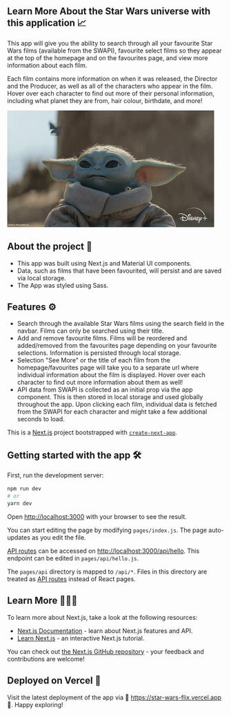 ## Learn More About the Star Wars universe with this application 📈

This app will give you the ability to search through all your favourite Star Wars films (available from the SWAPI), favourite select films so they appear at the top of the homepage and on the favourites page, and view more information about each film. 

Each film contains more information on when it was released, the Director and the Producer, as well as all of the characters who appear in the film. Hover over each character to find out more of their personal information, including what planet they are from, hair colour, birthdate, and more!

![image](https://github.com/ZACOOPER5G/star-wars-app/blob/main/public/baby_yoda.gif)

## About the project 📝

* This app was built using Next.js and Material UI components. 
* Data, such as films that have been favourited, will persist and are saved via local storage.
* The App was styled using Sass.

## Features ⚙️

* Search through the available Star Wars films using the search field in the navbar. Films can only be searched using their title.
* Add and remove favourite films. Films will be reordered and added/removed from the favourites page depending on your favourite selections. Information is persisted through local storage.
* Selection "See More" or the title of each film from the homepage/favourites page will take you to a separate url where individual information about the film is displayed. Hover over each character to find out more information about them as well!
* API data from SWAPI is collected as an initial prop via the app component. This is then stored in local storage and used globally throughout the app. Upon clicking each film, individual data is fetched from the SWAPI for each character and might take a few additional seconds to load.

This is a [Next.js](https://nextjs.org/) project bootstrapped with [`create-next-app`](https://github.com/vercel/next.js/tree/canary/packages/create-next-app).

## Getting started with the app 🛠️

First, run the development server:

```bash
npm run dev
# or
yarn dev
```

Open [http://localhost:3000](http://localhost:3000) with your browser to see the result.

You can start editing the page by modifying `pages/index.js`. The page auto-updates as you edit the file.

[API routes](https://nextjs.org/docs/api-routes/introduction) can be accessed on [http://localhost:3000/api/hello](http://localhost:3000/api/hello). This endpoint can be edited in `pages/api/hello.js`.

The `pages/api` directory is mapped to `/api/*`. Files in this directory are treated as [API routes](https://nextjs.org/docs/api-routes/introduction) instead of React pages.

## Learn More 🧑🏻‍💻

To learn more about Next.js, take a look at the following resources:

- [Next.js Documentation](https://nextjs.org/docs) - learn about Next.js features and API.
- [Learn Next.js](https://nextjs.org/learn) - an interactive Next.js tutorial.

You can check out [the Next.js GitHub repository](https://github.com/vercel/next.js/) - your feedback and contributions are welcome!

## Deployed on Vercel 🚀

Visit the latest deployment of the app via 🔗 https://star-wars-flix.vercel.app 🔗. Happy exploring! 
